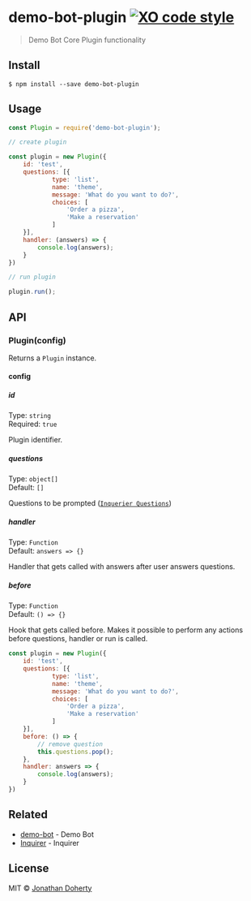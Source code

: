 # demo-bot-plugin [![XO code style](https://img.shields.io/badge/code_style-XO-5ed9c7.svg)](https://github.com/sindresorhus/xo)

> Demo Bot Core Plugin functionality


## Install

```
$ npm install --save demo-bot-plugin
```


## Usage

```js
const Plugin = require('demo-bot-plugin');

// create plugin

const plugin = new Plugin({
	id: 'test',
	questions: [{
			type: 'list',
			name: 'theme',
			message: 'What do you want to do?',
			choices: [
				'Order a pizza',
				'Make a reservation'
			]
	}],
	handler: (answers) => {
		console.log(answers);
	}
})

// run plugin

plugin.run();
```


## API

### Plugin(config)

Returns a `Plugin` instance.

#### config

##### id

Type: `string`<br>
Required: `true`

Plugin identifier.

##### questions

Type: `object[]`<br>
Default: `[]`

Questions to be prompted ([`Inquerier Questions`](https://github.com/SBoudrias/Inquirer.js#questions))

##### handler

Type: `Function`<br>
Default: `answers => {}`

Handler that gets called with answers after user answers questions.

##### before

Type: `Function`<br>
Default: `() => {}`

Hook that gets called before. Makes it possible to perform any actions before questions, handler or run is called.

```js
const plugin = new Plugin({
	id: 'test',
	questions: [{
			type: 'list',
			name: 'theme',
			message: 'What do you want to do?',
			choices: [
				'Order a pizza',
				'Make a reservation'
			]
	}],
	before: () => {
		// remove question
		this.questions.pop();
	},
	handler: answers => {
		console.log(answers);
	}
})
```

## Related

- [demo-bot](https://github.com/dohjon/demo-bot) - Demo Bot
- [Inquirer](https://github.com/SBoudrias/Inquirer.js) - Inquirer

## License

MIT © [Jonathan Doherty](https://github.com/dohjon)
